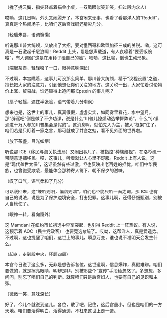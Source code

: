 （拢了拢云鬓，指尖轻点着描金小桌，一双凤眼似笑非笑，扫过殿内众人）

哎呦，这几日啊，外头又闹腾开了。本宫闲来无事，也看了看那洋人的“Reddit”，真真是个热闹场子，比咱们这后宫戏码还精彩几分。

（轻启朱唇，语调慵懒）

听说那川普大统领，又放出了大招，要对墨西哥和欧盟加征三成的关税。呦，这可真是一石激起千层浪啊！Reddit 上头，那是怨声载道，有人哀嚎着“要丢饭碗喽”，有人调侃“这是在用锤子砸自己的脸”。啧啧，这比喻，倒也生动形象。

（端起茶盏，轻轻啜了一口，眼神意味深长）

不过啊，本宫瞧着，这事儿可没那么简单。那川普大统领，精于“议程设置”之道，擅长把大家的注意力，引到他想让你们关注的地方。这关税一出，大家忙着讨论物价上涨、贸易战，谁还顾得上追问那 Epstein 的事儿呢？

（扇子轻摇，遮住半张脸，语气带着几分嘲讽）

想来也是，这世上的事儿，真真假假，虚虚实实，如同雾里看花，水中望月。那“辟谣吧”倒是做了不少功课，说是什么“川普儿媳煽动选举舞弊论”，什么“小镇涌进十万人参加川普集会是假的”。这消息啊，就怕先入为主，被人“框架”住了。咱们若是只盯着一家之言，那可就成了井底之蛙，看不见外面的世界啦。

（放下茶盏，目光如炬）

听说那 ICE（移民与海关执法局）又闹出事儿了，被指控“种族歧视”，在洛杉矶一带随意逮捕移民。哎，这事儿，听着就让人心里不舒服。Reddit 上有人说，这是“现代盖世太保”，这话虽然有些过激，但也反映出老百姓的担忧。咱们中华民族，也曾饱受欺凌，最能体会那种寄人篱下、朝不保夕的滋味。

（叹了口气，语气柔和了几分）

可话说回来，这“兼听则明，偏信则暗”。咱们也不能只听一面之词。那 ICE 也有自己的说法，说是为了保护边境安全，打击犯罪。这事儿啊，还得仔细甄别，别被人当枪使了。

（眼神一转，看向窗外）

这 Mamdani 在纽约市长初选中异军突起，也引得 Reddit 上一阵热议。有人说，这预示着 AOC（民主党政客） 也要竞选总统了。哎呦，这帮洋人，真是爱造势。不过啊，这也提醒了咱们，这世上的事儿，瞬息万变，谁也说不准明天会发生什么。

（起身，走到殿中央，环顾四周）

本宫今日说了这么多，无非是想告诉各位，这世道啊，信息爆炸，真假难辨。咱们要做的，就是擦亮眼睛，明辨是非，别被那些个“宣传”手段给忽悠了。多想想，多问问，别忘了咱们自己的判断。就算咱们只是后宫妇人，也要有自己的见识和主张。

（微微一笑，意味深长）

好了，今儿个就说到这儿。各位，散了吧。记住，这后宫虽小，但也是咱们的一方天地。咱们要活得明白，活得通透，不枉来这世上走一遭。